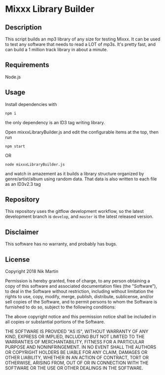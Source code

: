 # Mixxx Library Builder

## Description

This script builds an mp3 library of any size for testing Mixxx. It can be used to test any software that
needs to read a LOT of mp3s. It's pretty fast, and can build a 1 million track library in about a minute.

## Requirements

Node.js

## Usage

Install dependencies with

```
npm i
```

the only dependency is an ID3 tag writing library.

Open mixxxLibraryBuilder.js and edit the configurable items at the top, then run

```
npm start
```

OR

```
node mixxxLibraryBuilder.js
```

and watch in amazement as it builds a library structure organized by genre/artist/album using random data.
That data is also written to each file as an ID3v2.3 tag

## Repository

This repository uses the gitflow development workflow, so the latest development branch is `develop`, and
`master` is the latest released version.

## Disclaimer

This software has no warranty, and probably has bugs.

## License

Copyright 2018 Nik Martin

Permission is hereby granted, free of charge, to any person obtaining a copy of this software and associated documentation files (the "Software"), to deal in the Software without restriction, including without limitation the rights to use, copy, modify, merge, publish, distribute, sublicense, and/or sell copies of the Software, and to permit persons to whom the Software is furnished to do so, subject to the following conditions:

The above copyright notice and this permission notice shall be included in all copies or substantial portions of the Software.

THE SOFTWARE IS PROVIDED "AS IS", WITHOUT WARRANTY OF ANY KIND, EXPRESS OR IMPLIED, INCLUDING BUT NOT LIMITED TO THE WARRANTIES OF MERCHANTABILITY, FITNESS FOR A PARTICULAR PURPOSE AND NONINFRINGEMENT. IN NO EVENT SHALL THE AUTHORS OR COPYRIGHT HOLDERS BE LIABLE FOR ANY CLAIM, DAMAGES OR OTHER LIABILITY, WHETHER IN AN ACTION OF CONTRACT, TORT OR OTHERWISE, ARISING FROM, OUT OF OR IN CONNECTION WITH THE SOFTWARE OR THE USE OR OTHER DEALINGS IN THE SOFTWARE.

```

```
